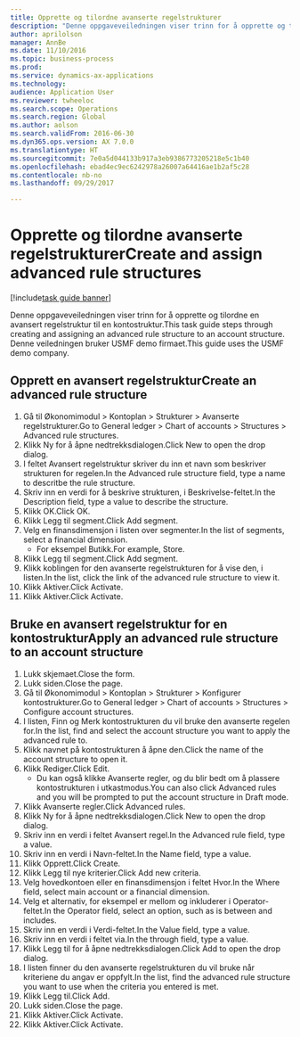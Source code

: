 ```yaml
--- 
title: Opprette og tilordne avanserte regelstrukturer
description: "Denne oppgaveveiledningen viser trinn for å opprette og tilordne en avansert regelstruktur til en kontostruktur."
author: aprilolson
manager: AnnBe
ms.date: 11/10/2016
ms.topic: business-process
ms.prod: 
ms.service: dynamics-ax-applications
ms.technology: 
audience: Application User
ms.reviewer: twheeloc
ms.search.scope: Operations
ms.search.region: Global
ms.author: aolson
ms.search.validFrom: 2016-06-30
ms.dyn365.ops.version: AX 7.0.0
ms.translationtype: HT
ms.sourcegitcommit: 7e0a5d044133b917a3eb9386773205218e5c1b40
ms.openlocfilehash: ebad4ec9ec6242978a26007a64416ae1b2af5c28
ms.contentlocale: nb-no
ms.lasthandoff: 09/29/2017

---
```

# <a name="create-and-assign-advanced-rule-structures"></a><span data-ttu-id="26c6a-103">Opprette og tilordne avanserte regelstrukturer</span><span class="sxs-lookup"><span data-stu-id="26c6a-103">Create and assign advanced rule structures</span></span>

[!include[task guide banner](../../includes/task-guide-banner.md)]

<span data-ttu-id="26c6a-104">Denne oppgaveveiledningen viser trinn for å opprette og tilordne en avansert regelstruktur til en kontostruktur.</span><span class="sxs-lookup"><span data-stu-id="26c6a-104">This task guide steps through creating and assigning an advanced rule structure to an account structure.</span></span> <span data-ttu-id="26c6a-105">Denne veiledningen bruker USMF demo firmaet.</span><span class="sxs-lookup"><span data-stu-id="26c6a-105">This guide uses the USMF demo company.</span></span>


## <a name="create-an-advanced-rule-structure"></a><span data-ttu-id="26c6a-106">Opprett en avansert regelstruktur</span><span class="sxs-lookup"><span data-stu-id="26c6a-106">Create an advanced rule structure</span></span>
1. <span data-ttu-id="26c6a-107">Gå til Økonomimodul > Kontoplan > Strukturer > Avanserte regelstrukturer.</span><span class="sxs-lookup"><span data-stu-id="26c6a-107">Go to General ledger > Chart of accounts > Structures > Advanced rule structures.</span></span>
2. <span data-ttu-id="26c6a-108">Klikk Ny for å åpne nedtrekksdialogen.</span><span class="sxs-lookup"><span data-stu-id="26c6a-108">Click New to open the drop dialog.</span></span>
3. <span data-ttu-id="26c6a-109">I feltet Avansert regelstruktur skriver du inn et navn som beskriver strukturen for regelen.</span><span class="sxs-lookup"><span data-stu-id="26c6a-109">In the Advanced rule structure field, type a name to descritbe the rule structure.</span></span>
4. <span data-ttu-id="26c6a-110">Skriv inn en verdi for å beskrive strukturen, i Beskrivelse-feltet.</span><span class="sxs-lookup"><span data-stu-id="26c6a-110">In the Description field, type a value to describe the structure.</span></span>
5. <span data-ttu-id="26c6a-111">Klikk OK.</span><span class="sxs-lookup"><span data-stu-id="26c6a-111">Click OK.</span></span>
6. <span data-ttu-id="26c6a-112">Klikk Legg til segment.</span><span class="sxs-lookup"><span data-stu-id="26c6a-112">Click Add segment.</span></span>
7. <span data-ttu-id="26c6a-113">Velg en finansdimensjon i listen over segmenter.</span><span class="sxs-lookup"><span data-stu-id="26c6a-113">In the list of segments, select a financial dimension.</span></span>
    * <span data-ttu-id="26c6a-114">For eksempel Butikk.</span><span class="sxs-lookup"><span data-stu-id="26c6a-114">For example, Store.</span></span>  
8. <span data-ttu-id="26c6a-115">Klikk Legg til segment.</span><span class="sxs-lookup"><span data-stu-id="26c6a-115">Click Add segment.</span></span>
9. <span data-ttu-id="26c6a-116">Klikk koblingen for den avanserte regelstrukturen for å vise den, i listen.</span><span class="sxs-lookup"><span data-stu-id="26c6a-116">In the list, click the link of the advanced rule structure to view it.</span></span>
10. <span data-ttu-id="26c6a-117">Klikk Aktiver.</span><span class="sxs-lookup"><span data-stu-id="26c6a-117">Click Activate.</span></span>
11. <span data-ttu-id="26c6a-118">Klikk Aktiver.</span><span class="sxs-lookup"><span data-stu-id="26c6a-118">Click Activate.</span></span>

## <a name="apply-an-advanced-rule-structure-to-an-account-structure"></a><span data-ttu-id="26c6a-119">Bruke en avansert regelstruktur for en kontostruktur</span><span class="sxs-lookup"><span data-stu-id="26c6a-119">Apply an advanced rule structure to an account structure</span></span>
1. <span data-ttu-id="26c6a-120">Lukk skjemaet.</span><span class="sxs-lookup"><span data-stu-id="26c6a-120">Close the form.</span></span>
2. <span data-ttu-id="26c6a-121">Lukk siden.</span><span class="sxs-lookup"><span data-stu-id="26c6a-121">Close the page.</span></span>
3. <span data-ttu-id="26c6a-122">Gå til Økonomimodul > Kontoplan > Strukturer > Konfigurer kontostrukturer.</span><span class="sxs-lookup"><span data-stu-id="26c6a-122">Go to General ledger > Chart of accounts > Structures > Configure account structures.</span></span>
4. <span data-ttu-id="26c6a-123">I listen, Finn og Merk kontostrukturen du vil bruke den avanserte regelen for.</span><span class="sxs-lookup"><span data-stu-id="26c6a-123">In the list, find and select the account structure you want to apply the advanced rule to.</span></span>
5. <span data-ttu-id="26c6a-124">Klikk navnet på kontostrukturen å åpne den.</span><span class="sxs-lookup"><span data-stu-id="26c6a-124">Click the name of the account structure to open it.</span></span>
6. <span data-ttu-id="26c6a-125">Klikk Rediger.</span><span class="sxs-lookup"><span data-stu-id="26c6a-125">Click Edit.</span></span>
    * <span data-ttu-id="26c6a-126">Du kan også klikke Avanserte regler, og du blir bedt om å plassere kontostrukturen i utkastmodus.</span><span class="sxs-lookup"><span data-stu-id="26c6a-126">You can also click Advanced rules and you will be prompted to put the account structure in Draft mode.</span></span>  
7. <span data-ttu-id="26c6a-127">Klikk Avanserte regler.</span><span class="sxs-lookup"><span data-stu-id="26c6a-127">Click Advanced rules.</span></span>
8. <span data-ttu-id="26c6a-128">Klikk Ny for å åpne nedtrekksdialogen.</span><span class="sxs-lookup"><span data-stu-id="26c6a-128">Click New to open the drop dialog.</span></span>
9. <span data-ttu-id="26c6a-129">Skriv inn en verdi i feltet Avansert regel.</span><span class="sxs-lookup"><span data-stu-id="26c6a-129">In the Advanced rule field, type a value.</span></span>
10. <span data-ttu-id="26c6a-130">Skriv inn en verdi i Navn-feltet.</span><span class="sxs-lookup"><span data-stu-id="26c6a-130">In the Name field, type a value.</span></span>
11. <span data-ttu-id="26c6a-131">Klikk Opprett.</span><span class="sxs-lookup"><span data-stu-id="26c6a-131">Click Create.</span></span>
12. <span data-ttu-id="26c6a-132">Klikk Legg til nye kriterier.</span><span class="sxs-lookup"><span data-stu-id="26c6a-132">Click Add new criteria.</span></span>
13. <span data-ttu-id="26c6a-133">Velg hovedkontoen eller en finansdimensjon i feltet Hvor.</span><span class="sxs-lookup"><span data-stu-id="26c6a-133">In the Where field, select main account or a financial dimension.</span></span>
14. <span data-ttu-id="26c6a-134">Velg et alternativ, for eksempel er mellom og inkluderer i Operator-feltet.</span><span class="sxs-lookup"><span data-stu-id="26c6a-134">In the Operator field, select an option, such as is between and includes.</span></span>
15. <span data-ttu-id="26c6a-135">Skriv inn en verdi i Verdi-feltet.</span><span class="sxs-lookup"><span data-stu-id="26c6a-135">In the Value field, type a value.</span></span>
16. <span data-ttu-id="26c6a-136">Skriv inn en verdi i feltet via.</span><span class="sxs-lookup"><span data-stu-id="26c6a-136">In the through field, type a value.</span></span>
17. <span data-ttu-id="26c6a-137">Klikk Legg til for å åpne nedtrekksdialogen.</span><span class="sxs-lookup"><span data-stu-id="26c6a-137">Click Add to open the drop dialog.</span></span>
18. <span data-ttu-id="26c6a-138">I listen finner du den avanserte regelstrukturen du vil bruke når kriteriene du angav er oppfylt.</span><span class="sxs-lookup"><span data-stu-id="26c6a-138">In the list, find the advanced rule structure you want to use when the criteria you entered is met.</span></span>
19. <span data-ttu-id="26c6a-139">Klikk Legg til.</span><span class="sxs-lookup"><span data-stu-id="26c6a-139">Click Add.</span></span>
20. <span data-ttu-id="26c6a-140">Lukk siden.</span><span class="sxs-lookup"><span data-stu-id="26c6a-140">Close the page.</span></span>
21. <span data-ttu-id="26c6a-141">Klikk Aktiver.</span><span class="sxs-lookup"><span data-stu-id="26c6a-141">Click Activate.</span></span>
22. <span data-ttu-id="26c6a-142">Klikk Aktiver.</span><span class="sxs-lookup"><span data-stu-id="26c6a-142">Click Activate.</span></span>


